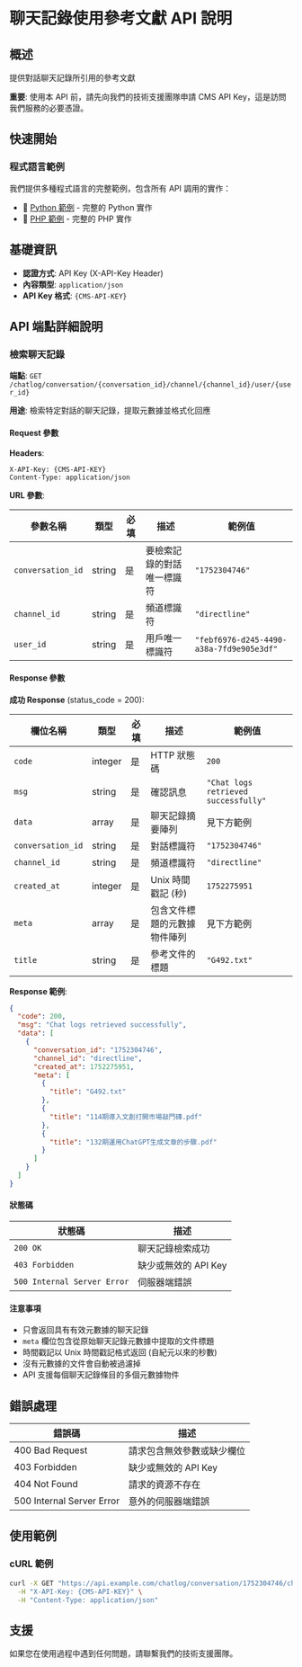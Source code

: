 # 聊天記錄使用參考文獻 API 說明

## 概述

提供對話聊天記錄所引用的參考文獻

**重要**: 使用本 API 前，請先向我們的技術支援團隊申請 CMS API Key，這是訪問我們服務的必要憑證。

## 快速開始

### 程式語言範例

我們提供多種程式語言的完整範例，包含所有 API 調用的實作：

- 📁 [Python 範例](python_demo/) - 完整的 Python 實作
- 🐘 [PHP 範例](php_demo/) - 完整的 PHP 實作

## 基礎資訊

- **認證方式**: API Key (X-API-Key Header)
- **內容類型**: `application/json`
- **API Key 格式**: `{CMS-API-KEY}`

## API 端點詳細說明

### 檢索聊天記錄

**端點**: `GET /chatlog/conversation/{conversation_id}/channel/{channel_id}/user/{user_id}`

**用途**: 檢索特定對話的聊天記錄，提取元數據並格式化回應

#### Request 參數

**Headers**:
```
X-API-Key: {CMS-API-KEY}
Content-Type: application/json
```

**URL 參數**:

| 參數名稱 | 類型 | 必填 | 描述 | 範例值 |
|---------|------|------|------|--------|
| `conversation_id` | string | 是 | 要檢索記錄的對話唯一標識符 | `"1752304746"` |
| `channel_id` | string | 是 | 頻道標識符 | `"directline"` |
| `user_id` | string | 是 | 用戶唯一標識符 | `"febf6976-d245-4490-a38a-7fd9e905e3df"` |

#### Response 參數

**成功 Response** (status_code = 200):

| 欄位名稱 | 類型 | 必填 | 描述 | 範例值 |
|---------|------|------|------|--------|
| `code` | integer | 是 | HTTP 狀態碼 | `200` |
| `msg` | string | 是 | 確認訊息 | `"Chat logs retrieved successfully"` |
| `data` | array | 是 | 聊天記錄摘要陣列 | 見下方範例 |
| `conversation_id` | string | 是 | 對話標識符 | `"1752304746"` |
| `channel_id` | string | 是 | 頻道標識符 | `"directline"` |
| `created_at` | integer | 是 | Unix 時間戳記 (秒) | `1752275951` |
| `meta` | array | 是 | 包含文件標題的元數據物件陣列 | 見下方範例 |
| `title` | string | 是 | 參考文件的標題 | `"G492.txt"` |

**Response 範例**:
```json
{
  "code": 200,
  "msg": "Chat logs retrieved successfully",
  "data": [
    {
      "conversation_id": "1752304746",
      "channel_id": "directline",
      "created_at": 1752275951,
      "meta": [
        {
          "title": "G492.txt"
        },
        {
          "title": "114期導入文創打開市場敲門磚.pdf"
        },
        {
          "title": "132期運用ChatGPT生成文章的步驟.pdf"
        }
      ]
    }
  ]
}
```

#### 狀態碼

| 狀態碼 | 描述 |
|--------|------|
| `200 OK` | 聊天記錄檢索成功 |
| `403 Forbidden` | 缺少或無效的 API Key |
| `500 Internal Server Error` | 伺服器端錯誤 |

#### 注意事項

- 只會返回具有有效元數據的聊天記錄
- `meta` 欄位包含從原始聊天記錄元數據中提取的文件標題
- 時間戳記以 Unix 時間戳記格式返回 (自紀元以來的秒數)
- 沒有元數據的文件會自動被過濾掉
- API 支援每個聊天記錄條目的多個元數據物件

## 錯誤處理

| 錯誤碼 | 描述 |
|--------|------|
| 400 Bad Request | 請求包含無效參數或缺少欄位 |
| 403 Forbidden | 缺少或無效的 API Key |
| 404 Not Found | 請求的資源不存在 |
| 500 Internal Server Error | 意外的伺服器端錯誤 |

## 使用範例

### cURL 範例

```bash
curl -X GET "https://api.example.com/chatlog/conversation/1752304746/channel/directline/user/febf6976-d245-4490-a38a-7fd9e905e3df" \
  -H "X-API-Key: {CMS-API-KEY}" \
  -H "Content-Type: application/json"
```



## 支援

如果您在使用過程中遇到任何問題，請聯繫我們的技術支援團隊。